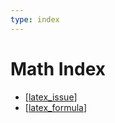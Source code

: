 ```yaml
---
type: index
---
```


# Math Index

- [[latex_issue]]
- [[latex_formula]]

[//begin]: # "Autogenerated link references for markdown compatibility"
[latex_issue]: latex_issue.md "$\LaTeX$ Issues"
[latex_formula]: latex_formula.md "LaTeX Formula"
[//end]: # "Autogenerated link references"
